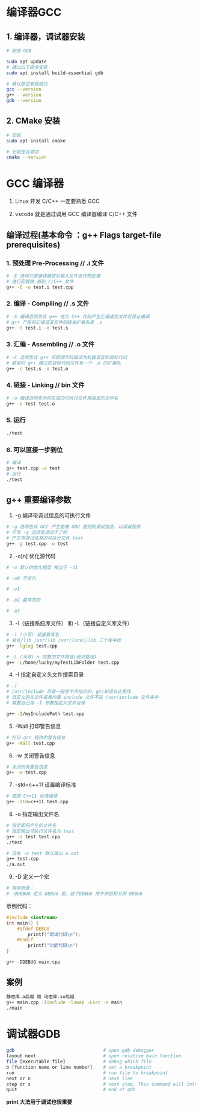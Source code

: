# 编译器GCC

## 1. 编译器，调试器安装

```bash
# 安装 GDB

sudo apt update
# 通过以下命令安装
sudo apt install build-essential gdb

# 确认是否安装成功
gcc --version
g++ --version
gdb --version
```

## 2. CMake 安装

```bash
# 安装
sudo apt install cmake

# 安装是否成功
cmake --version
```

# GCC 编译器

1. Linux 开发 C/C++ 一定要熟悉 GCC

2. vscode 就是通过调用 GCC 编译器编译 C/C++ 文件

## 编译过程(基本命令 ：g++ Flags target-file prerequisites)

### 1. 预处理  Pre-Processing					// .i 文件

```bash
# -E 选项只是编译器进队输入文件进行预处理
# 进行宏替换 得到 C/C++ 文件
g++ -E -o test.i test.cpp
```

### 2. 编译 - Compiling								// .s 文件

```bash
# -S 编译选项告诉 g++ 在为 C++ 代码产生汇编语言文件后停止编译
# g++ 产生的汇编语言文件的缺省扩展名是 .s
g++ -S test.i -o test.s
```

### 3. 汇编 - Assembling							// .o 文件

```bash
# -C 选项告诉 g++ 仅把源代码编译为机器语言的目标代码
# 缺省时 g++ 建立的目标代码文件有一个 .o 的扩展名
g++ -c test.s -o test.o
```

### 4. 链接 - Linking									// bin 文件

```bash
# -o 编译选项来为将生成的可执行文件用指定的文件名
g++ -o test test.o
```

### 5. 运行

```bash
./test
```

### 6. 可以直接一步到位

```bash
# 编译
g++ test.cpp -o test
# 运行
./test
```

## g++ 重要编译参数

1. -g	编译带调试信息的可执行文件

```bash
# -g 选项告诉 GCC 产生能被 GNU 使用的调试信息，以调试程序
# 不带 -g 选项是调试不了的
# 产生带调试信息的可执行文件 test
g++ -g test.cpp -o test
```

2. -o[n] 优化源代码

```bash
# -o 默认的优化程度 相当于 -o1

# -o0 不优化

# -o1

# -o2 最常用的

# -o3
```

3. -l（链接系统库文件） 和 -L（链接自定义库文件）

```bash
# -l (小写) 紧接着库名
# 会在/lib /usr/lib /usr/local/lib 三个库中找
g++ -lglog test.cpp

# -L (大写) + 完整的文件路径(绝对路径)
g++ -L/home/lucky/myTestLibFolder test.cpp
```

4. -I 指定自定义头文件搜索目录

```bash
# -I
# /usr/include 目录一般是不用指定的，gcc知道去这里找
# 自定义的头文件或者内置 include 文件不在 /usr/include 文件夹中
# 需要自己用 -I 参数指定头文件目录

g++ -I/myIncludePath test.cpp
```

5. -Wall	打印警告信息

```bash
# 打印 gcc 提供的警告信息
g++ -Wall test.cpp
```

6. -w	关闭警告信息

```bash
# 关闭所有警告信息
g++ -w test.cpp
```

7. -std=c++11	设置编译标准

```bash
# 使用 C++11 标准编译
g++ -std=c++11 test.cpp
```

8. -o	指定输出文件名

```bash
# 指定即将产生的文件名
# 指定输出可执行文件名为 test
g++ -o test test.cpp
./test

# 没有 -o test 默认输出 a.out
g++ test.cpp
./a.out
```

9. -D	定义一个宏

```bash
# 常用场景：
# -DDEBUG 定义 DEBUG 宏，这个DEBUG 用于开启和关闭 DEBUG
```

示例代码：

```c++
#include <iostream>
int main() {
    #ifdef DEBUG
    	printf("调试代码\n");
    #endif
    	printf("功能代码\n")
}

g++ -DDEBUG main.cpp
```

## 案例

```bash
静态库.a后缀 和 动态库.so后缀
g++ main.cpp -Iinclude -lswap -Lsrc -o main
./main
```

# 调试器GDB

```bash
gdb									# open gdb debugger
layout next							# open relative main function
file [executable file]				# debug which file
b [function name or line number] 	# set a breakpoint
run									# run file to breakpoint
next or n 							# next line
step or s							# next step, This command will into the function
quit								# end of gdb
```

**print 大法用于调试也很重要**